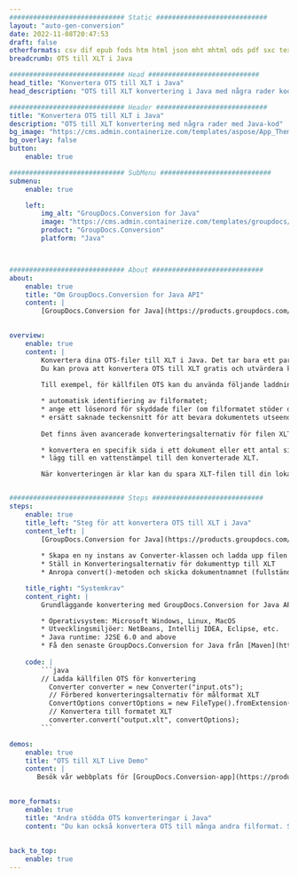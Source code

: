 ```yaml
---
############################# Static ############################
layout: "auto-gen-conversion"
date: 2022-11-08T20:47:53
draft: false
otherformats: csv dif epub fods htm html json mht mhtml ods pdf sxc tex tsv xlam xls xlsb xlsm xlsx xlt xltm xltx xml xps
breadcrumb: OTS till XLT i Java

############################# Head ############################
head_title: "Konvertera OTS till XLT i Java"
head_description: "OTS till XLT konvertering i Java med några rader kod. Konvertera över 160 filformat med hjälp av GroupDocs dokumentkonverterings-API för Java"

############################# Header ############################
title: "Konvertera OTS till XLT i Java"
description: "OTS till XLT konvertering med några rader med Java-kod"
bg_image: "https://cms.admin.containerize.com/templates/aspose/App_Themes/V3/images/bg/header1.png"
bg_overlay: false
button:
    enable: true

############################# SubMenu ############################
submenu:
    enable: true

    left:
        img_alt: "GroupDocs.Conversion for Java"
        image: "https://cms.admin.containerize.com/templates/groupdocs/images/product-logos/90x90-noborder/groupdocs-conversion-java.png"
        product: "GroupDocs.Conversion"
        platform: "Java"



############################# About ############################
about:
    enable: true
    title: "Om GroupDocs.Conversion for Java API"
    content: |
        [GroupDocs.Conversion for Java](https://products.groupdocs.com/conversion/java/) är ett avancerat filformatkonverterings-API för konvertering mellan populära bild- och dokumentformat som Microsoft Office, OpenDocument, PDF, HTML, e-post, CAD. och mycket mer med bara några rader kod. Det inbyggda API:t upptäcker automatiskt formaten för originaldokumenten och erbjuder många alternativ för att anpassa de konverterade dokumenten. Tillsammans med funktionen att extrahera information från ett dokument, stöder den också cachelagring av konverteringsresultaten till den lokala disken som standard. Men alla typer av cachelagring kan stödjas genom att implementera lämpliga gränssnitt - Amazon S3, Dropbox, Google Drive, Windows Azure, Reddis eller andra.
    

overview:
    enable: true
    content: |
        Konvertera dina OTS-filer till XLT i Java. Det tar bara ett par rader med Java-kod på valfri plattform, som Windows, Linux, macOS.
        Du kan prova att konvertera OTS till XLT gratis och utvärdera kvaliteten på konverteringsresultaten. Tillsammans med enkla filkonverteringsskript kan du prova mer sofistikerade alternativ för att ladda källfilen OTS och lagra XLT-utdata. 
        
        Till exempel, för källfilen OTS kan du använda följande laddningsalternativ:

        * automatisk identifiering av filformatet;
        * ange ett lösenord för skyddade filer (om filformatet stöder det);
        * ersätt saknade teckensnitt för att bevara dokumentets utseende.
        
        Det finns även avancerade konverteringsalternativ för filen XLT:

        * konvertera en specifik sida i ett dokument eller ett antal sidor;
        * lägg till en vattenstämpel till den konverterade XLT.

        När konverteringen är klar kan du spara XLT-filen till din lokala filsökväg eller till tredje parts lagring såsom FTP, Amazon S3, Google Drive, Dropbox etc. Observera - för att konvertera OTS till XLT behöver du inte installera någon ytterligare programvara, såsom MS Office, Open Office, Adobe Acrobat Reader etc.


############################# Steps ############################
steps:
    enable: true
    title_left: "Steg för att konvertera OTS till XLT i Java"
    content_left: |
        [GroupDocs.Conversion for Java](https://products.groupdocs.com/conversion/java/) låter utvecklare enkelt konvertera OTS fil till XLT med några rader kod.
        
        * Skapa en ny instans av Converter-klassen och ladda upp filen OTS med den fullständiga sökvägen
        * Ställ in Konverteringsalternativ för dokumenttyp till XLT
        * Anropa convert()-metoden och skicka dokumentnamnet (fullständig sökväg) och formatet (XLT) som en parameter

    title_right: "Systemkrav"
    content_right: |
        Grundläggande konvertering med GroupDocs.Conversion for Java API kan göras med bara några rader kod. Våra API:er stöds på alla större plattformar och operativsystem. Innan du kör koden nedan, se till att du har följande förutsättningar installerade på ditt system.

        * Operativsystem: Microsoft Windows, Linux, MacOS
        * Utvecklingsmiljöer: NetBeans, Intellij IDEA, Eclipse, etc.
        * Java runtime: J2SE 6.0 and above
        * Få den senaste GroupDocs.Conversion for Java från [Maven](https://repository.groupdocs.com/webapp/#/artifacts/browse/tree/General/repo/com/groupdocs/groupdocs-conversion)
         
    code: |
        ```java    
        // Ladda källfilen OTS för konvertering
          Converter converter = new Converter("input.ots");
          // Förbered konverteringsalternativ för målformat XLT
          ConvertOptions convertOptions = new FileType().fromExtension("xlt").getConvertOptions();
          // Konvertera till formatet XLT
          converter.convert("output.xlt", convertOptions);
        ```

demos:
    enable: true
    title: "OTS till XLT Live Demo"
    content: |
       Besök vår webbplats för [GroupDocs.Conversion-app](https://products.groupdocs.app/conversion/family) och försök konvertera OTS till XLT nu. Den kostnadsfria demon har följande fördelar
          

more_formats:
    enable: true
    title: "Andra stödda OTS konverteringar i Java"
    content: "Du kan också konvertera OTS till många andra filformat. Se listan nedan."
       
       
back_to_top:
    enable: true
---
```


